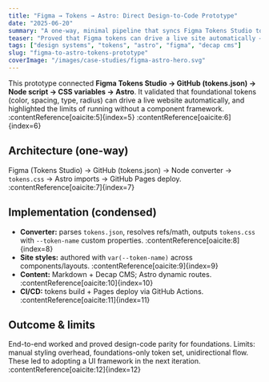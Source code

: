 ```yaml
---
title: "Figma → Tokens → Astro: Direct Design-to-Code Prototype"
date: "2025-06-20"
summary: "A one-way, minimal pipeline that syncs Figma Tokens Studio to a static Astro site via CSS variables."
teaser: "Proved that Figma tokens can drive a live site automatically — before adopting a component framework."
tags: ["design systems", "tokens", "astro", "figma", "decap cms"]
slug: "figma-to-astro-tokens-prototype"
coverImage: "/images/case-studies/figma-astro-hero.svg"
---
```


This prototype connected **Figma Tokens Studio → GitHub (tokens.json) → Node script → CSS variables → Astro**. It validated that foundational tokens (color, spacing, type, radius) can drive a live website automatically, and highlighted the limits of running without a component framework. :contentReference[oaicite:5]{index=5} :contentReference[oaicite:6]{index=6}

## Architecture (one-way)

Figma (Tokens Studio) → GitHub (tokens.json) → Node converter → `tokens.css` → Astro imports → GitHub Pages deploy. :contentReference[oaicite:7]{index=7}

## Implementation (condensed)

- **Converter:** parses `tokens.json`, resolves refs/math, outputs `tokens.css` with `--token-name` custom properties. :contentReference[oaicite:8]{index=8}  
- **Site styles:** authored with `var(--token-name)` across components/layouts. :contentReference[oaicite:9]{index=9}  
- **Content:** Markdown + Decap CMS; Astro dynamic routes. :contentReference[oaicite:10]{index=10}  
- **CI/CD:** tokens build + Pages deploy via GitHub Actions. :contentReference[oaicite:11]{index=11}

## Outcome & limits

End-to-end worked and proved design-code parity for foundations. Limits: manual styling overhead, foundations-only token set, unidirectional flow. These led to adopting a UI framework in the next iteration. :contentReference[oaicite:12]{index=12}
